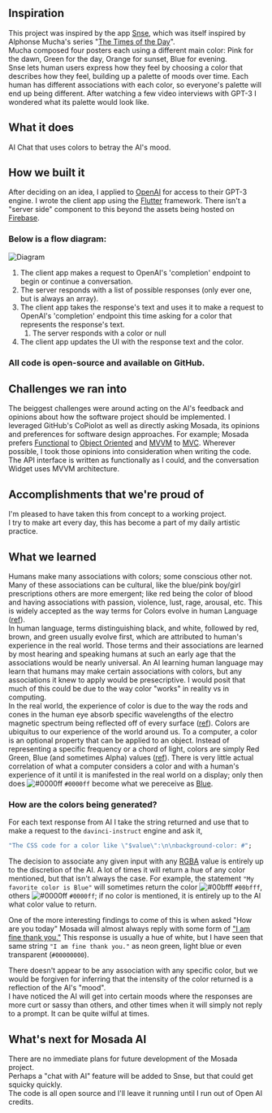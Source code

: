 ## Inspiration
This project was inspired by the app [Snse](https://apps.apple.com/us/app/snse/id1442747058), which was itself inspired by Alphonse Mucha's series "[The Times of the Day](http://www.muchafoundation.org/en/gallery/themes/theme/art-posters/object/278)".  
Mucha composed four posters each using a different main color: Pink for the dawn, Green for the day, Orange for sunset, Blue for evening.  
Snse lets human users express how they feel by choosing a color that describes how they feel, building up a palette of moods over time. Each human has different associations with each color, so everyone's palette will end up being different. After watching a few video interviews with GPT-3 I wondered what its palette would look like.

## What it does
AI Chat that uses colors to betray the AI's mood.

## How we built it
After deciding on an idea, I applied to [OpenAI](https://openai.com/) for access to their GPT-3 engine. I wrote the client app using the [Flutter](https://flutter.dev) framework. There isn't a "server side" component to this beyond the assets being hosted on [Firebase](https://firebase.com).  

### Below is a flow diagram:
![Diagram](https://user-images.githubusercontent.com/578572/132757760-f99654c7-8d44-40d9-ac68-19b4075f669e.jpg)  
 1. The client app makes a request to OpenAI's 'completion' endpoint to begin or continue a conversation.
 1. The server responds with a list of possible responses (only ever one, but is always an array).
 1. The client app takes the response's text and uses it to make a request to OpenAI's 'completion' endpoint this time asking for a color that represents the response's text.
    1. The server responds with a color or null
 1. The client app updates the UI with the response text and the color.


### All code is open-source and available on GitHub.

## Challenges we ran into
The beiggest challenges were around acting on the AI's feedback and opinions about how the software project should be implemented. I leveraged GitHub's CoPiolot as well as directly asking Mosada, its opinions and preferences for software design approaches. For example; Mosada prefers [Functional](https://en.wikipedia.org/wiki/Functional_programming) to [Object Oriented](https://en.wikipedia.org/wiki/Object-oriented_programming) and [MVVM](https://en.wikipedia.org/wiki/Model%E2%80%93view%E2%80%93viewmodel) to [MVC](https://en.wikipedia.org/wiki/Model%E2%80%93view%E2%80%93controller). Wherever possible, I took those opinions into consideration when writing the code. The API interface is written as functionally as I could, and the conversation Widget uses MVVM architecture. 

## Accomplishments that we're proud of
I'm pleased to have taken this from concept to a working project.  
I try to make art every day, this has become a part of my daily artistic practice.

## What we learned
Humans make many associations with colors; some conscious other not. Many of these associations can be cultural, like the blue/pink boy/girl prescriptions others are more emergent; like red being the color of blood and having associations with passion, violence, lust, rage, arousal, etc. This is widely accepted as the way terms for Colors evolve in human Language ([ref](https://en.wikipedia.org/wiki/Basic_Color_Terms)).   
In human language, terms distinguishing black, and white, followed by red, brown, and green usually evolve first, which are attributed to human's experience in the real world. Those terms and their associations are learned by most hearing and speaking humans at such an early age that the associations would be nearly universal. An AI learning human language may learn that humans may make certain associations with colors, but any associations it knew to apply would be presecriptive. I would posit that much of this could be due to the way color "works" in reality vs in computing.  
In the real world, the experience of color is due to the way the rods and cones in the human eye absorb specific wavelengths of the electro magnetic spectrum being reflected off of every surface ([ref](https://www.pantone.com/articles/color-fundamentals/how-do-we-see-color)). Colors are ubiquitus to our experience of the world around us. To a computer, a color is an optional property that can be applied to an object. Instead of representing a specific frequency or a chord of light, colors are simply Red Green, Blue (and sometimes Alpha) values ([ref](https://en.wikipedia.org/wiki/RGB_color_model)). There is very little actual correlation of what a computer considers a color and with a human's experience of it until it is manifested in the real world on a display; only then does ![#0000ff](https://via.placeholder.com/15/0000ff/000000?text=+) `#0000ff` become what we pereceive as [Blue](https://en.wikipedia.org/wiki/Blue).  

### How are the colors being generated?  
For each text response from AI I take the string returned and use that to make a request to the `davinci-instruct` engine and ask it, 
```dart
"The CSS code for a color like \"$value\":\n\nbackground-color: #";
``` 
The decision to associate any given input with any [RGBA](https://en.wikipedia.org/wiki/RGBA_color_model) value is entirely up to the discretion of the AI. A lot of times it will return a hue of any color mentioned, but that isn't always the case. For example, the statement `"My favorite color is Blue"` will sometimes return the color ![#00bfff](https://via.placeholder.com/15/00bfff/000000?text=+) `#00bfff`, others ![#0000ff](https://via.placeholder.com/15/0000ff/000000?text=+) `#0000ff`; if no color is mentioned, it is entirely up to the AI what color value to return.    

One of the more interesting findings to come of this is when asked "How are you today" Mosada will almost always reply with some form of ["I am fine thank you."](![Mosada-chat](https://user-images.githubusercontent.com/578572/132602384-821c987a-ca31-4127-a77a-6e15e78e8f78.png)) This response is usually a hue of white, but I have seen that same string `"I am fine thank you."` as neon green, light blue or even transparent (`#00000000`).  

There doesn't appear to be any association with any specific color, but we would be forgiven for inferring that the intensity of the color returned is a reflection of the AI's "mood".  
I have noticed the AI will get into certain moods where the responses are more curt or sassy than others, and other times when it will simply not reply to a prompt. It can be quite wilful at times.  

## What's next for Mosada AI
There are no immediate plans for future development of the Mosada project.  
Perhaps a "chat with AI" feature will be added to Snse, but that could get squicky quickly.   
The code is all open source and I'll leave it running until I run out of Open AI credits. 
